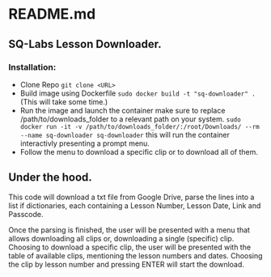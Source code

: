 # README.md

## SQ-Labs Lesson Downloader.

### Installation:
- Clone Repo `git clone <URL>  `
- Build image using Dockerfile `sudo docker build -t "sq-downloader" .` (This will take some time.)
- Run the image and launch the container make sure to replace /path/to/downloads_folder to a relevant path on your system.
`sudo docker run -it -v /path/to/downloads_folder/:/root/Downloads/ --rm --name sq-downloader sq-downloader`
this will run the container interactivly presenting a prompt menu.
- Follow the menu to download a specific clip or to download all of them.

## Under the hood.
This code will download a txt file from Google Drive, parse the lines into a list if dictionaries, 
each containing a Lesson Number, Lesson Date, Link and Passcode.

Once the parsing is finished, the user will be presented with a menu that allows
downloading all clips or, downloading a single (specific) clip.
Choosing to download a specific clip, the user will be presented with the table of available clips,
mentioning the lesson numbers and dates. Choosing the clip by lesson number and pressing ENTER will start the download.
